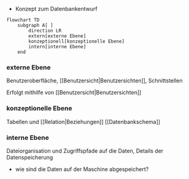 - Konzept zum Datenbankentwurf

```mermaid
flowchart TD
	subgraph A[ ]
		direction LR
		extern[externe Ebene]
		konzeptionell[konzeptionelle Ebene]
		intern[interne Ebene]
	end
```

### externe Ebene
Benutzeroberfläche, [[Benutzersicht|Benutzersichten]], Schnittstellen

Erfolgt mithilfe von [[Benutzersicht|Benutzersichten]] 


### konzeptionelle Ebene
Tabellen und [[Relation|Beziehungen]]
[[Datenbankschema]]

### interne Ebene
Dateiorganisation und Zugriffspfade auf die Daten, Details der Datenspeicherung
- wie sind die Daten auf der Maschine abgespeichert?

